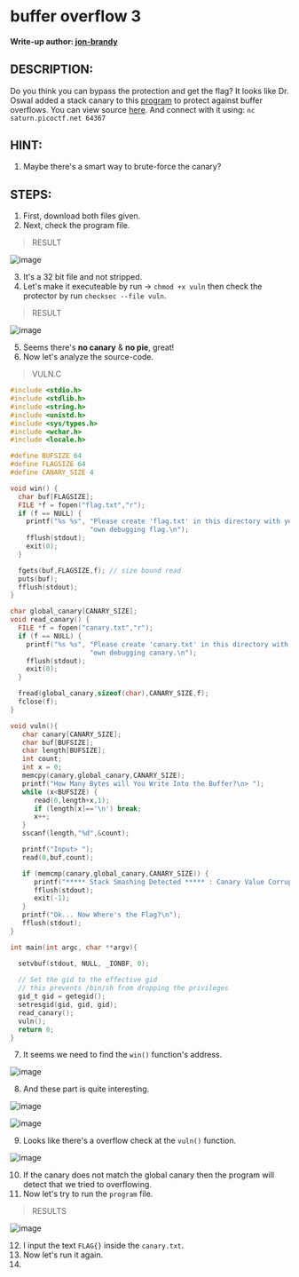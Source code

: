 # buffer overflow 3
#### Write-up author: [jon-brandy](https://github.com/jon-brandy)
## DESCRIPTION:
Do you think you can bypass the protection and get the flag?
It looks like Dr. Oswal added a stack canary to this [program](https://github.com/jon-brandy/CTF-WRITE-UP/blob/d6703447a725fc59dc635aa42beeaee467577564/Asset/buffer%20overflow%203/vuln) to protect against buffer overflows. You can view source [here](https://github.com/jon-brandy/CTF-WRITE-UP/blob/d6703447a725fc59dc635aa42beeaee467577564/Asset/buffer%20overflow%203/vuln.c). 
And connect with it using: `nc saturn.picoctf.net 64367`
## HINT:
1. Maybe there's a smart way to brute-force the canary?
## STEPS:
1. First, download both files given.
2. Next, check the program file.

> RESULT

![image](https://user-images.githubusercontent.com/70703371/188170644-2e7f9941-965c-4286-807e-df16404ebcf1.png)

3. It's a 32 bit file and not stripped.
4. Let's make it executeable by run -> `chmod +x vuln` then check the protector by run `checksec --file vuln`.

> RESULT

![image](https://user-images.githubusercontent.com/70703371/188170952-6cd2b3fc-9860-4432-a0be-2169df4c1827.png)

5. Seems there's **no canary** & **no pie**, great!
6. Now let's analyze the source-code.

> VULN.C

```c
#include <stdio.h>
#include <stdlib.h>
#include <string.h>
#include <unistd.h>
#include <sys/types.h>
#include <wchar.h>
#include <locale.h>

#define BUFSIZE 64
#define FLAGSIZE 64
#define CANARY_SIZE 4

void win() {
  char buf[FLAGSIZE];
  FILE *f = fopen("flag.txt","r");
  if (f == NULL) {
    printf("%s %s", "Please create 'flag.txt' in this directory with your",
                    "own debugging flag.\n");
    fflush(stdout);
    exit(0);
  }

  fgets(buf,FLAGSIZE,f); // size bound read
  puts(buf);
  fflush(stdout);
}

char global_canary[CANARY_SIZE];
void read_canary() {
  FILE *f = fopen("canary.txt","r");
  if (f == NULL) {
    printf("%s %s", "Please create 'canary.txt' in this directory with your",
                    "own debugging canary.\n");
    fflush(stdout);
    exit(0);
  }

  fread(global_canary,sizeof(char),CANARY_SIZE,f);
  fclose(f);
}

void vuln(){
   char canary[CANARY_SIZE];
   char buf[BUFSIZE];
   char length[BUFSIZE];
   int count;
   int x = 0;
   memcpy(canary,global_canary,CANARY_SIZE);
   printf("How Many Bytes will You Write Into the Buffer?\n> ");
   while (x<BUFSIZE) {
      read(0,length+x,1);
      if (length[x]=='\n') break;
      x++;
   }
   sscanf(length,"%d",&count);

   printf("Input> ");
   read(0,buf,count);

   if (memcmp(canary,global_canary,CANARY_SIZE)) {
      printf("***** Stack Smashing Detected ***** : Canary Value Corrupt!\n"); // crash immediately
      fflush(stdout);
      exit(-1);
   }
   printf("Ok... Now Where's the Flag?\n");
   fflush(stdout);
}

int main(int argc, char **argv){

  setvbuf(stdout, NULL, _IONBF, 0);
  
  // Set the gid to the effective gid
  // this prevents /bin/sh from dropping the privileges
  gid_t gid = getegid();
  setresgid(gid, gid, gid);
  read_canary();
  vuln();
  return 0;
}

```

7. It seems we need to find the `win()` function's address.

![image](https://user-images.githubusercontent.com/70703371/188172478-79333a8c-77ab-46d1-a766-3b574b24b1ab.png)

8. And these part is quite interesting.

![image](https://user-images.githubusercontent.com/70703371/188172567-1d71dcbf-b669-49ae-97f6-e3f17be89f25.png)

![image](https://user-images.githubusercontent.com/70703371/188172710-681b4d70-526f-4101-9f73-cc981f987f4c.png)


9. Looks like there's a overflow check at the `vuln()` function.

![image](https://user-images.githubusercontent.com/70703371/188622192-402f89e7-d5ba-43b3-8bc2-8171ad5d66ed.png)

10. If the canary does not match the global canary then the program will detect that we tried to overflowing.
11. Now let's try to run the `program` file.

> RESULTS

![image](https://user-images.githubusercontent.com/70703371/188622563-f75f334d-df59-4e04-a531-03de2cab7836.png)

12. I input the text `FLAG{}` inside the `canary.txt`.
13. Now let's run it again.
14. 
